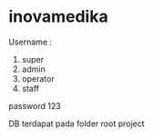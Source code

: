# inovamedika
 
 
 Username : 
 1. super
 2. admin
 3. operator
 4. staff
 
 password
 123
 
 DB terdapat pada folder root project
